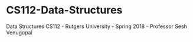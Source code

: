 # CS112-Data-Structures
Data Structures CS112 - Rutgers University - Spring 2018 - Professor Sesh Venugopal
